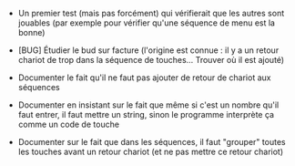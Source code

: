 * Un premier test (mais pas forcément) qui vérifierait que les autres sont jouables (par exemple pour vérifier qu'une séquence de menu est la bonne)

* [BUG] Étudier le bud sur facture (l'origine est connue : il y a un retour chariot de trop dans la séquence de touches… Trouver où il est ajouté)

* Documenter le fait qu'il ne faut pas ajouter de retour de chariot aux séquences
* Documenter en insistant sur le fait que même si c'est un nombre qu'il faut entrer, il faut mettre un string, sinon le programme interprète ça comme un code de touche
* Documenter sur le fait que dans les séquences, il faut "grouper" toutes les touches avant un retour chariot (et ne pas mettre ce retour chariot)
